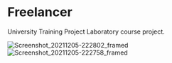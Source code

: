 # Freelancer
University Training Project Laboratory course project. 


<p float="left">

![Screenshot_20211205-222802_framed](https://user-images.githubusercontent.com/63722535/148554947-7ea32e0e-c58e-461f-bbb4-ec31028ced06.png)
![Screenshot_20211205-222758_framed](https://user-images.githubusercontent.com/63722535/148554952-a015e53b-7fa6-4752-81d1-3c8142b84f7a.png)

</p>

